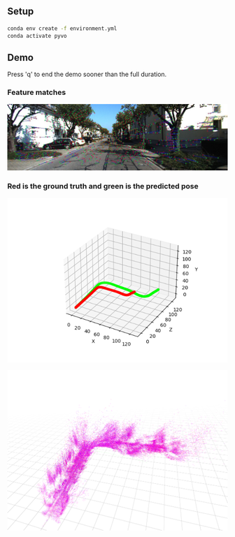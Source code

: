 ## Setup

```bash
conda env create -f environment.yml
conda activate pyvo
```

## Demo
Press 'q' to end the demo sooner than the full duration.

### Feature matches
![](https://github.com/hpennington/mono-visual-odometry/raw/main/features.jpeg)


### Red is the ground truth and green is the predicted pose
![](https://github.com/hpennington/mono-visual-odometry/raw/main/vo.png)

![](https://github.com/hpennington/mono-visual-odometry/raw/triangulation/point_cloud.png)

